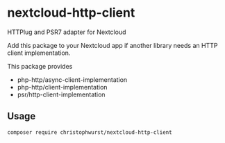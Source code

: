# nextcloud-http-client

HTTPlug and PSR7 adapter for Nextcloud

Add this package to your Nextcloud app if another library needs an HTTP client implementation.

This package provides

* php-http/async-client-implementation
* php-http/client-implementation
* psr/http-client-implementation

## Usage

```
composer require christophwurst/nextcloud-http-client
```
